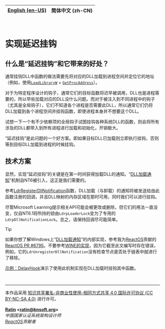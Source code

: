 | [English (en-US)](./README.md) | **简体中文 (zh-CN)** |
| --- | --- |

<br>

# 实现延迟挂钩

## 什么是“延迟挂钩”和它带来的好处？

通常挂钩DLL中函数的做法需要先将对应的DLL加载到进程空间并定位它的地址（例如，使用[`LoadLibraryW`](https://learn.microsoft.com/en-us/windows/win32/api/libloaderapi/nf-libloaderapi-loadlibraryw) + [`GetProcAddress`](https://learn.microsoft.com/en-us/windows/win32/api/libloaderapi/nf-libloaderapi-getprocaddress)）。

对于为特定程序设计的钩子，通常它们的目标函数将迟早被调用，DLL也是进程需要的，所以早些加载对应的DLL没什么问题。而对于被注入到不同进程中的钩子（尤其是全局钩子），它们不知道各个进程是否需要此DLL，所以通常它们仍将DLL加载到各个进程空间并挂钩函数，即使进程本身并不想要这个DLL。

试想一下一个有不少依赖项的全局钩子试图挂钩各种系统DLL的函数，则会将所有涉及的DLL都带入到所有进程进行加载和初始化，开销极大。

“延迟挂钩”是此问题的一个好方案。即如果目标DLL已加载则立即执行挂钩，否则等到目标DLL加载到进程的时候挂钩。

## 技术方案

显然，实现“延迟挂钩”的关键是在第一时间获得加载DLL的通知。“[DLL加载通知](https://learn.microsoft.com/en-us/windows/win32/devnotes/dll-load-notification)”机制自NT6被引入，这正是我们需要的。

参考[LdrRegisterDllNotification](https://learn.microsoft.com/en-us/windows/win32/devnotes/ldrregisterdllnotification)函数，DLL加载（与卸载）的通知将被发送给由此函数注册的回调，并且DLL映射的内存区域在那时可用，同时我们可以进行挂钩。

尽管Microsoft Learning提示相关API可能会被更改或删除，但它们的用法一直没变，仅自NT6.1将所持的锁由`LdrpLoaderLock`变为了专用的`LdrpDllNotificationLock`。总之，请保持回调尽可能简单。

> [!TIP]
> 如果你想了解Windows上“[DLL加载通知](https://learn.microsoft.com/en-us/windows/win32/devnotes/dll-load-notification)”的内部实现，参考我为[ReactOS](https://github.com/reactos/reactos)贡献的[ReactOS PR #6795](https://github.com/reactos/reactos/pull/6795)。不要参考[WINE的实现](https://gitlab.winehq.org/wine/wine/-/commit/4c13e1765f559b322d8c071b2e23add914981db7)，因为它截至此文编写时存在错误，例如，它的`LdrUnregisterDllNotification`没有检查节点是否处于链表中就进行了移除。

[示例：DelayHook](../../../Source/Demo/DelayHook.c)演示了使用此机制实现在DLL加载时挂钩其中函数。

<br>
<hr>

本作品采用 [知识共享署名-非商业性使用-相同方式共享 4.0 国际许可协议 (CC BY-NC-SA 4.0)](http://creativecommons.org/licenses/by-nc-sa/4.0/) 进行许可。  
<br>
**[Ratin](https://github.com/RatinCN) &lt;[<ratin@knsoft.org>](mailto:ratin@knsoft.org)&gt;**  
*中国国家认证系统架构设计师*  
*[ReactOS](https://github.com/reactos/reactos)贡献者*
